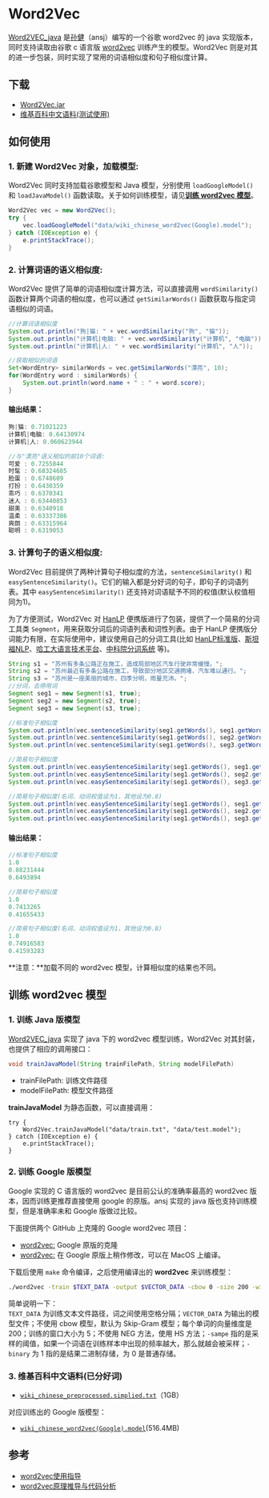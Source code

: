 # Word2Vec

[Word2VEC_java](https://github.com/NLPchina/Word2VEC_java) 是[孙健](http://www.nlpcn.org/)（ansj）编写的一个谷歌 word2vec 的 java 实现版本，同时支持读取由谷歌 c 语言版 [word2vec](https://github.com/svn2github/word2vec) 训练产生的模型。Word2Vec 则是对其的进一步包装，同时实现了常用的词语相似度和句子相似度计算。

## 下载

- [Word2Vec.jar](https://github.com/jsksxs360/Word2Vec/releases/)
- [维基百科中文语料(测试使用)](#3-维基百科中文语料已分好词)

## 如何使用

### 1. 新建 Word2Vec 对象，加载模型:

Word2Vec 同时支持加载谷歌模型和 Java 模型，分别使用 `loadGoogleModel()` 和 `loadJavaModel()` 函数读取。关于如何训练模型，请见[**训练 word2vec 模型**](#训练-word2vec-模型)。

```java
Word2Vec vec = new Word2Vec();
try {
	vec.loadGoogleModel("data/wiki_chinese_word2vec(Google).model");
} catch (IOException e) {
	e.printStackTrace();
}
```

### 2. 计算词语的语义相似度:

Word2Vec 提供了简单的词语相似度计算方法，可以直接调用 `wordSimilarity()` 函数计算两个词语的相似度，也可以通过 `getSimilarWords()` 函数获取与指定词语相似的词语。

```java
//计算词语相似度
System.out.println("狗|猫: " + vec.wordSimilarity("狗", "猫"));
System.out.println("计算机|电脑: " + vec.wordSimilarity("计算机", "电脑"));
System.out.println("计算机|人: " + vec.wordSimilarity("计算机", "人"));

//获取相似的词语
Set<WordEntry> similarWords = vec.getSimilarWords("漂亮", 10);
for(WordEntry word : similarWords) {
	System.out.println(word.name + " : " + word.score);
}
```

#### 输出结果：

```java
狗|猫: 0.71021223
计算机|电脑: 0.64130974
计算机|人: 0.060623944

//与"漂亮"语义相似的前10个词语:
可爱 : 0.7255844
时髦 : 0.68324685
脸蛋 : 0.6748609
打扮 : 0.6430359
乖巧 : 0.6370341
迷人 : 0.63440853
甜美 : 0.6340918
温柔 : 0.63337386
爽朗 : 0.63315964
聪明 : 0.6319053
```

### 3. 计算句子的语义相似度:

Word2Vec 目前提供了两种计算句子相似度的方法，`sentenceSimilarity()` 和 `easySentenceSimilarity()`。它们的输入都是分好词的句子，即句子的词语列表。其中 `easySentenceSimilarity()` 还支持对词语赋予不同的权值(默认权值相同为1)。

为了方便测试，Word2Vec 对 [HanLP](https://github.com/hankcs/HanLP) 便携版进行了包装，提供了一个简易的分词工具类 `Segment`，用来获取分词后的词语列表和词性列表。由于 HanLP 便携版分词能力有限，在实际使用中，建议使用自己的分词工具(比如 [HanLP标准版](https://github.com/hankcs/HanLP)、[斯坦福NLP](http://stanfordnlp.github.io/CoreNLP/)、[哈工大语言技术平台](https://github.com/HIT-SCIR/ltp)、[中科院分词系统](http://ictclas.nlpir.org/) 等)。

```java
String s1 = "苏州有多条公路正在施工，造成局部地区汽车行驶非常缓慢。";
String s2 = "苏州最近有多条公路在施工，导致部分地区交通拥堵，汽车难以通行。";
String s3 = "苏州是一座美丽的城市，四季分明，雨量充沛。";
//分词，去停用词
Segment seg1 = new Segment(s1, true);
Segment seg2 = new Segment(s2, true);
Segment seg3 = new Segment(s3, true);

//标准句子相似度
System.out.println(vec.sentenceSimilarity(seg1.getWords(), seg1.getWords()));
System.out.println(vec.sentenceSimilarity(seg1.getWords(), seg2.getWords()));
System.out.println(vec.sentenceSimilarity(seg1.getWords(), seg3.getWords()));

//简易句子相似度
System.out.println(vec.easySentenceSimilarity(seg1.getWords(), seg1.getWords()));
System.out.println(vec.easySentenceSimilarity(seg1.getWords(), seg2.getWords()));
System.out.println(vec.easySentenceSimilarity(seg1.getWords(), seg3.getWords()));

//简易句子相似度(名词、动词权值设为1，其他设为0.8)
System.out.println(vec.easySentenceSimilarity(seg1.getWords(), seg1.getWords(), seg1.getPOSWeightVector(), seg1.getPOSWeightVector()));
System.out.println(vec.easySentenceSimilarity(seg1.getWords(), seg2.getWords(), seg1.getPOSWeightVector(), seg2.getPOSWeightVector()));
System.out.println(vec.easySentenceSimilarity(seg1.getWords(), seg3.getWords(), seg1.getPOSWeightVector(), seg3.getPOSWeightVector()));
```

#### 输出结果：

```java
//标准句子相似度
1.0
0.88231444
0.6493894

//简易句子相似度
1.0
0.7413265
0.41655433

//简易句子相似度(名词、动词权值设为1，其他设为0.8)
1.0
0.74916583
0.41593283
```

**注意：**加载不同的 word2vec 模型，计算相似度的结果也不同。

## 训练 word2vec 模型

### 1. 训练 Java 版模型

[Word2VEC_java](https://github.com/NLPchina/Word2VEC_java) 实现了 java 下的 word2vec 模型训练，Word2Vec 对其封装，也提供了相应的调用接口：

```java
void trainJavaModel(String trainFilePath, String modelFilePath)
```
- trainFilePath: 训练文件路径
- modelFilePath: 模型文件路径

**trainJavaModel** 为静态函数，可以直接调用：

```
try {
	Word2Vec.trainJavaModel("data/train.txt", "data/test.model");
} catch (IOException e) {
	e.printStackTrace();
}
```

### 2. 训练 Google 版模型

Google 实现的 C 语言版的 word2vec 是目前公认的准确率最高的 word2vec 版本，因而训练更推荐直接使用 google 的原版。ansj 实现的 java 版也支持训练模型，但是准确率未和 Google 版做过比较。

下面提供两个 GitHub 上克隆的 Google word2vec 项目：

- [word2vec:](https://github.com/svn2github/word2vec) Google 原版的克隆
- [word2vec:](https://github.com/dav/word2vec) 在 Google 原版上稍作修改，可以在 MacOS 上编译。

下载后使用 `make` 命令编译，之后使用编译出的 **word2vec** 来训练模型：

```bash
./word2vec -train $TEXT_DATA -output $VECTOR_DATA -cbow 0 -size 200 -window 5 -negative 0 -hs 1 -sample 1e-3 -threads 12 -binary 1
```
简单说明一下：  
`TEXT_DATA` 为训练文本文件路径，词之间使用空格分隔；`VECTOR_DATA` 为输出的模型文件；不使用 cbow 模型，默认为 Skip-Gram 模型；每个单词的向量维度是 200；训练的窗口大小为 5；不使用 NEG 方法，使用 HS 方法；`-sampe` 指的是采样的阈值，如果一个词语在训练样本中出现的频率越大，那么就越会被采样；`-binary` 为 1 指的是结果二进制存储，为 0 是普通存储。

### 3. 维基百科中文语料(已分好词)

- [`wiki_chinese_preprocessed.simplied.txt`](https://pan.baidu.com/s/1dFgIbTZ)（1GB）

对应训练出的 Google 版模型：

- [`wiki_chinese_word2vec(Google).model`](https://pan.baidu.com/s/1kUD0jzh)(516.4MB)

## 参考

- [word2vec使用指导](http://blog.csdn.net/zhoubl668/article/details/24314769)
- [word2vec原理推导与代码分析](http://www.hankcs.com/nlp/word2vec.html)